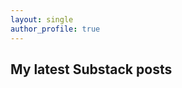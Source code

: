 ```yaml
---
layout: single
author_profile: true
---
```


## My latest Substack posts

<ul>
<!-- BLOG-POST-LIST:START -->
<!-- BLOG-POST-LIST:END -->
</ul>